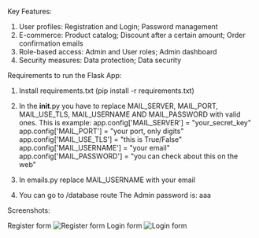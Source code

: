 Key Features:
1. User profiles: Registration and Login; Password management
2. E-commerce: Product catalog; Discount after a certain amount; Order confirmation emails
3. Role-based access: Admin and User roles; Admin dashboard
4. Security measures: Data protection; Data security


Requirements to run the Flask App:

1. Install requirements.txt (pip install -r requirements.txt)

2. In the __init__.py you have to replace MAIL_SERVER, MAIL_PORT, MAIL_USE_TLS, MAIL_USERNAME AND MAIL_PASSWORD with valid ones.
This is example:
app.config['MAIL_SERVER'] =  "your_secret_key"
app.config['MAIL_PORT'] =  "your port, only digits"
app.config['MAIL_USE_TLS'] = "this is True/False"
app.config['MAIL_USERNAME'] =  "your email"
app.config['MAIL_PASSWORD'] =  "you can check about this on the web"

3. In emails.py replace MAIL_USERNAME with your email

4. You can go to /database route
The Admin password is: aaa

Screenshots:

Register form
![Register form](https://github.com/EmoPKFR/WWE-Flask-App/assets/85705360/e443076b-0c28-4db3-a698-4c2f4092ddc1)
Login form
![Login form](https://github.com/EmoPKFR/WWE-Flask-App/assets/85705360/5ee185e7-b61e-41cb-825f-c110930e14c4)


